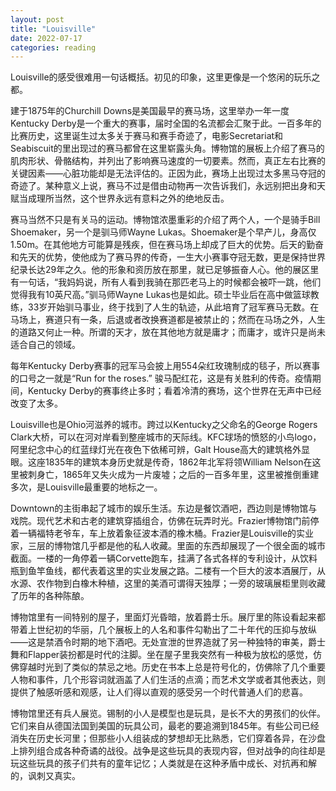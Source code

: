 ```yaml
---
layout: post
title: "Louisville"
date: 2022-07-17
categories: reading
---
```


Louisville的感受很难用一句话概括。初见的印象，这里更像是一个悠闲的玩乐之都。

建于1875年的Churchill Downs是美国最早的赛马场，这里举办一年一度Kentucky Derby是一个重大的赛事，届时全国的名流都会汇聚于此。一百多年的比赛历史，这里诞生过太多关于赛马和赛手奇迹了，电影Secretariat和Seabiscuit的里出现过的赛马都曾在这里崭露头角。博物馆的展板上介绍了赛马的肌肉形状、骨骼结构，并列出了影响赛马速度的一切要素。然而，真正左右比赛的关键因素——心脏功能却是无法评估的。正因为此，赛场上出现过太多黑马夺冠的奇迹了。某种意义上说，赛马不过是借由动物再一次告诉我们，永远别把出身和天赋当成理所当然，这个世界永远有意料之外的绝地反击。

赛马当然不只是有关马的运动。博物馆浓墨重彩的介绍了两个人，一个是骑手Bill Shoemaker，另一个是驯马师Wayne Lukas。Shoemaker是个早产儿，身高仅1.50m。在其他地方可能算是残疾，但在赛马场上却成了巨大的优势。后天的勤奋和先天的优势，使他成为了赛马界的传奇，一生大小赛事夺冠无数，更是保持世界纪录长达29年之久。他的形象和资历放在那里，就已足够振奋人心。他的展区里有一句话，“我妈妈说，所有人看到我骑在那匹老马上的时候都会被吓一跳，他们觉得我有10英尺高。”驯马师Wayne Lukas也是如此。硕士毕业后在高中做篮球教练，33岁开始驯马事业，终于找到了人生的轨迹，从此培育了冠军赛马无数。在马场上，赛道只有一条，后退或者改换赛道都是被禁止的；然而在马场之外，人生的道路又何止一种。所谓的天才，放在其他地方就是庸才；而庸才，或许只是尚未适合自己的领域。

每年Kentucky Derby赛事的冠军马会披上用554朵红玫瑰制成的毯子，所以赛事的口号之一就是“Run for the roses.” 骏马配红花，这是有关胜利的传奇。疫情期间，Kentucky Derby的赛事终止多时；看着冷清的赛场，这个世界在无声中已经改变了太多。

Louisville也是Ohio河滋养的城市。跨过以Kentucky之父命名的George Rogers Clark大桥，可以在河对岸看到整座城市的天际线。KFC球场的愤怒的小鸟logo，阿里纪念中心的红蓝绿灯光在夜色下依稀可辨，Galt House高大的建筑格外显眼。这座1835年的建筑本身历史就是传奇，1862年北军将领William Nelson在这里被刺身亡，1865年又失火成为一片废墟；之后的一百多年里，这里被推倒重建多次，是Louisville最重要的地标之一。

Downtown的主街串起了城市的娱乐生活。东边是餐饮酒吧，西边则是博物馆与戏院。现代艺术和古老的建筑穿插组合，仿佛在玩弄时光。Frazier博物馆门前停着一辆福特老爷车，车上放着象征波本酒的橡木桶。Frazier是Louisville的实业家，三层的博物馆几乎都是他的私人收藏。里面的东西却展现了一个很全面的城市截面。一楼的一角停着一辆Corvette跑车，挂满了各式各样的专利设计，从饮料瓶到鱼竿鱼线，都代表着这里的实业发展之路。二楼有一个巨大的波本酒展厅，从水源、农作物到白橡木种植，这里的美酒可谓得天独厚；一旁的玻璃展柜里则收藏了历年的各种陈酿。

博物馆里有一间特别的屋子，里面灯光昏暗，放着爵士乐。展厅里的陈设看起来都带着上世纪初的华丽，几个展板上的人名和事件勾勒出了二十年代的压抑与放纵——这是禁酒令时期的地下酒吧。无处宣泄的世界造就了另一种独特的审美，爵士舞和Flapper装扮都是时代的注脚。坐在屋子里我突然有一种极为放松的感觉，仿佛穿越时光到了类似的禁忌之地。历史在书本上总是符号化的，仿佛除了几个重要人物和事件，几个形容词就涵盖了人们生活的点滴；而艺术文学或者其他表达，则提供了触感听感和观感，让人们得以直观的感受另一个时代普通人们的悲喜。

博物馆里还有兵人展览。锡制的小人是模型也是玩具，是长不大的男孩们的伙伴。它们来自从德国法国到美国的玩具公司，最老的要追溯到1845年。有些公司已经消失在历史长河里；但那些小人组装成的梦想却无比熟悉，它们穿着各异，在沙盘上排列组合成各种奇谲的战役。战争是这些玩具的表现内容，但对战争的向往却是玩这些玩具的孩子们共有的童年记忆；人类就是在这种矛盾中成长、对抗再和解的，讽刺又真实。